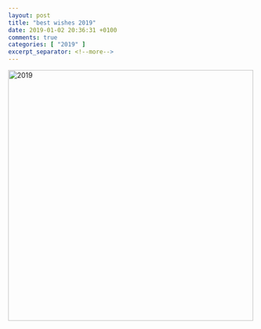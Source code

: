 ```yaml
---
layout: post
title: "best wishes 2019"
date: 2019-01-02 20:36:31 +0100
comments: true
categories: [ "2019" ] 
excerpt_separator: <!--more-->
---
```

<p>
<a href="{{ '/images/2019.jpg' | relative_url }}"><img src="{{ '/images/2019.jpg' | relative_url }}" width="500" height="511" alt="2019" /> </a>
</p>
<!--more-->
